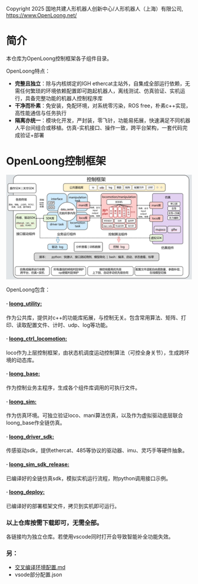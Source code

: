 Copyright 2025 国地共建人形机器人创新中心/人形机器人（上海）有限公司, https://www.OpenLoong.net/

# 简介

本仓库为OpenLoong控制框架各子组件目录。

OpenLoong特点：

* **完整且独立**：除与内核绑定的IGH ethercat主站外，自集成全部运行依赖，无需任何繁琐的环境依赖配置即可跑起机器人，离线测试、仿真验证、实机运行，具备完整功能的机器人控制程序库
* **干净而朴素**：免安装，免配环境，对系统零污染，ROS free，朴素c++实现，高性能通信与任务执行
* **隔离亦统一**：模块化开发，严封装，零飞针，功能易拓展，快速满足不同机器人平台间组合或移植。仿真-实机接口、操作一致，跨平台架构，一套代码完成验证+部署

# OpenLoong控制框架

![img](./img/框架.jpg)

OpenLoong包含：

#### · [loong_utility:](https://github.com/loongOpen/loong_utility.git)

  作为公共库，提供对c++的功能库拓展，与控制无关。包含常用算法、矩阵、打印、读取配置文件、计时、udp、log等功能。

#### · [loong_ctrl_locomotion:](https://github.com/loongOpen/loong_ctrl_locomotion.git)

  loco作为上层控制框架，由状态机调度运动控制算法（可控全身关节），生成跨环境的动态库。

#### · [loong_base:](https://github.com/loongOpen/loong_base.git)

  作为控制业务主程序，生成各个组件库调用的可执行文件。

#### · [loong_sim:](https://github.com/loongOpen/loong_sim.git)

  作为仿真环境。可独立验证loco、mani算法仿真，以及作为虚拟驱动底层联合loong_base作全链仿真。

#### · [loong_driver_sdk:](https://github.com/loongOpen/loong_driver_sdk.git)

  传感驱动sdk，提供ethercat、485等协议的驱动器、imu、灵巧手等硬件抽象。

#### · [loong_sim_sdk_release:](https://github.com/loongOpen/loong_sim_sdk_release.git)

  已编译好的全链仿真sdk，模拟实机运行流程，附python调用接口示例。

#### · [loong_deploy:](https://github.com/loongOpen/loong_deployment.git)

  已编译好的部署框架文件，拷贝到实机即可运行。

### 以上仓库按需下载即可，无需全部。

各链接均为独立仓库。若使用vscode同时打开会导致智能补全功能失效。

### 另：

* [交叉编译环境配置.md](交叉编译环境.md)
* vsode部分配置.json
